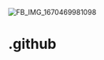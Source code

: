 ![FB_IMG_1670469981098](https://user-images.githubusercontent.com/91646027/210112843-84ae1ae4-6c57-4f1f-b66b-ce651a4534bf.jpg)
# .github
